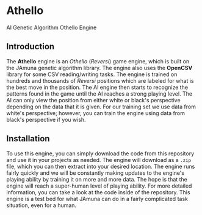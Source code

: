 # Athello

AI Genetic Algorithm Othello Engine

## Introduction

The **Athello** engine is an *Othello* (*Reversi*) game engine, which is built on the JAmuna genetic algorithm library.
The engine also uses the **OpenCSV** library for some CSV reading/writing tasks. The engine is trained on hundreds and
thousands of *Reversi* positions which are labeled for what is the best move in the position. The AI engine then starts
to recognize the patterns found in the game until the AI reaches a strong playing level. The AI can only view the position
from either white or black's perspective depending on the data that it is given. For our training set we use data from white's
perspective; however, you can train the engine using data from black's perspective if you wish.

## Installation

To use this engine, you can simply download the code from this repository and use it in your projects as needed.
The engine will download as a ```.zip``` file, which you can then extract into your desired location. The engine
runs fairly quickly and we will be constantly making updates to the engine's playing ability by training it on more
and more data. The hope is that the engine will reach a super-human level of playing ability. For more detailed information,
you can take a look at the code inside of the repository. This engine is a test bed for what JAmuna can do in a fairly
complicated task situation, even for a human.
